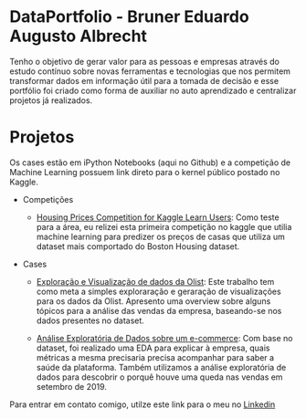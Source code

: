 # DataPortfolio - Bruner Eduardo Augusto Albrecht
Tenho o objetivo de gerar valor para as pessoas e empresas através do estudo contínuo sobre novas ferramentas e tecnologias que nos permitem transformar dados em informação útil para a tomada de decisão e esse portfólio foi criado como forma de auxiliar no auto aprendizado e centralizar projetos já realizados.

# Projetos
Os cases estão em iPython Notebooks (aqui no Github) e a competição de Machine Learning possuem link direto para o kernel público postado no Kaggle.

* Competições
   
   * [Housing Prices Competition for Kaggle Learn Users](https://www.kaggle.com/bruneralbrecht/exercise-machine-learning-competitions):
   Como teste para a área, eu relizei esta primeira competição no kaggle que utilia machine learning para predizer os preços de casas que utiliza um dataset mais comportado do Boston Housing dataset.
   
 * Cases
   
   * [Exploração e Visualização de dados da Olist](https://github.com/brunereduardo/DataPortfolio/blob/main/DataScience/Olist/EnfaseLabs.ipynb): Este trabalho tem como meta a simples exploraração e geraração de visualizações para os dados da Olist. Apresento uma overview sobre alguns tópicos para a análise das vendas da empresa, baseando-se nos dados presentes no dataset.
   
   * [Análise Exploratória de Dados sobre um e-commerce](https://github.com/brunereduardo/DataPortfolio/blob/main/DataScience/E-commerce/OLX_Brasil_-_Business_Case.ipynb): Com base no dataset, foi realizado uma EDA para explicar à empresa, quais métricas a mesma precisaria precisa acompanhar para saber a saúde da plataforma. Também utilizamos a análise exploratória de dados para descobrir o porquê houve uma queda nas vendas em setembro de 2019.


Para entrar em contato comigo, utilze este link para o meu no [Linkedin](linkedin.com/in/brunereduardo)
